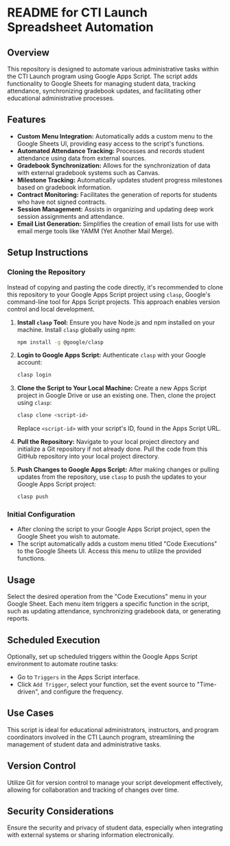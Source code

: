 # README for CTI Launch Spreadsheet Automation

## Overview

This repository is designed to automate various administrative tasks within the CTI Launch program using Google Apps Script. The script adds functionality to Google Sheets for managing student data, tracking attendance, synchronizing gradebook updates, and facilitating other educational administrative processes.

## Features

- **Custom Menu Integration:** Automatically adds a custom menu to the Google Sheets UI, providing easy access to the script's functions.
- **Automated Attendance Tracking:** Processes and records student attendance using data from external sources.
- **Gradebook Synchronization:** Allows for the synchronization of data with external gradebook systems such as Canvas.
- **Milestone Tracking:** Automatically updates student progress milestones based on gradebook information.
- **Contract Monitoring:** Facilitates the generation of reports for students who have not signed contracts.
- **Session Management:** Assists in organizing and updating deep work session assignments and attendance.
- **Email List Generation:** Simplifies the creation of email lists for use with email merge tools like YAMM (Yet Another Mail Merge).

## Setup Instructions

### Cloning the Repository

Instead of copying and pasting the code directly, it's recommended to clone this repository to your Google Apps Script project using `clasp`, Google's command-line tool for Apps Script projects. This approach enables version control and local development.

1. **Install `clasp` Tool:**
   Ensure you have Node.js and npm installed on your machine. Install `clasp` globally using npm:
   ```bash
   npm install -g @google/clasp
   ```
   
2. **Login to Google Apps Script:**
   Authenticate `clasp` with your Google account:
   ```bash
   clasp login
   ```
   
3. **Clone the Script to Your Local Machine:**
   Create a new Apps Script project in Google Drive or use an existing one. Then, clone the project using `clasp`:
   ```bash
   clasp clone <script-id>
   ```
   Replace `<script-id>` with your script's ID, found in the Apps Script URL.

4. **Pull the Repository:**
   Navigate to your local project directory and initialize a Git repository if not already done. Pull the code from this GitHub repository into your local project directory.

5. **Push Changes to Google Apps Script:**
   After making changes or pulling updates from the repository, use `clasp` to push the updates to your Google Apps Script project:
   ```bash
   clasp push
   ```

### Initial Configuration

- After cloning the script to your Google Apps Script project, open the Google Sheet you wish to automate.
- The script automatically adds a custom menu titled "Code Executions" to the Google Sheets UI. Access this menu to utilize the provided functions.

## Usage

Select the desired operation from the "Code Executions" menu in your Google Sheet. Each menu item triggers a specific function in the script, such as updating attendance, synchronizing gradebook data, or generating reports.

## Scheduled Execution

Optionally, set up scheduled triggers within the Google Apps Script environment to automate routine tasks:

- Go to `Triggers` in the Apps Script interface.
- Click `Add Trigger`, select your function, set the event source to "Time-driven", and configure the frequency.

## Use Cases

This script is ideal for educational administrators, instructors, and program coordinators involved in the CTI Launch program, streamlining the management of student data and administrative tasks.

## Version Control

Utilize Git for version control to manage your script development effectively, allowing for collaboration and tracking of changes over time.

## Security Considerations

Ensure the security and privacy of student data, especially when integrating with external systems or sharing information electronically.
